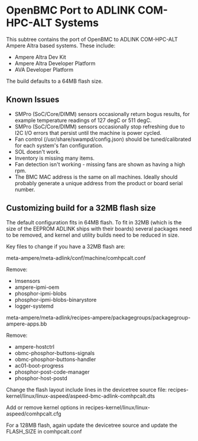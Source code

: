 OpenBMC Port to ADLINK COM-HPC-ALT Systems
==========================================

This subtree contains the port of OpenBMC to ADLINK COM-HPC-ALT Ampere Altra based systems. These include:

- Ampere Altra Dev Kit
- Ampere Altra Developer Platform
- AVA Developer Platform

The build defaults to a 64MB flash size.

Known Issues
------------
- SMPro (SoC/Core/DIMM) sensors occasionally return bogus results, for example temperature readings of 127 degC or 511 degC.
- SMPro (SoC/Core/DIMM) sensors occasionally stop refreshing due to I2C I/O errors that persist until the machine is power cycled.
- Fan control (/usr/share/swampd/config.json) should be tuned/calibrated for each system's fan configuration.
- SOL doesn't work.
- Inventory is missing many items.
- Fan detection isn't working - missing fans are shown as having a high rpm.
- The BMC MAC address is the same on all machines. Ideally should probably generate a unique address from the product or board serial number.

Customizing build for a 32MB flash size
----------------------------------------

The default configuration fits in 64MB flash.
To fit in 32MB (which is the size of the EEPROM ADLINK ships with
their boards) several packages need to be removed, and kernel and
utility builds need to be reduced in size.

Key files to change if you have a 32MB flash are:

meta-ampere/meta-adlink/conf/machine/comhpcalt.conf

Remove:
- lmsensors
- ampere-ipmi-oem
- phosphor-ipmi-blobs
- phosphor-ipmi-blobs-binarystore
- logger-systemd

meta-ampere/meta-adlink/recipes-ampere/packagegroups/packagegroup-ampere-apps.bb

Remove:
- ampere-hostctrl
- obmc-phosphor-buttons-signals
- obmc-phosphor-buttons-handler
- ac01-boot-progress
- phosphor-post-code-manager
- phosphor-host-postd

Change the flash layout include lines in the devicetree source file:
recipes-kernel/linux/linux-aspeed/aspeed-bmc-adlink-comhpcalt.dts

Add or remove kernel options in recipes-kernel/linux/linux-aspeed/comhpcalt.cfg

For a 128MB flash, again update the devicetree source and update the FLASH_SIZE in comhpcalt.conf
